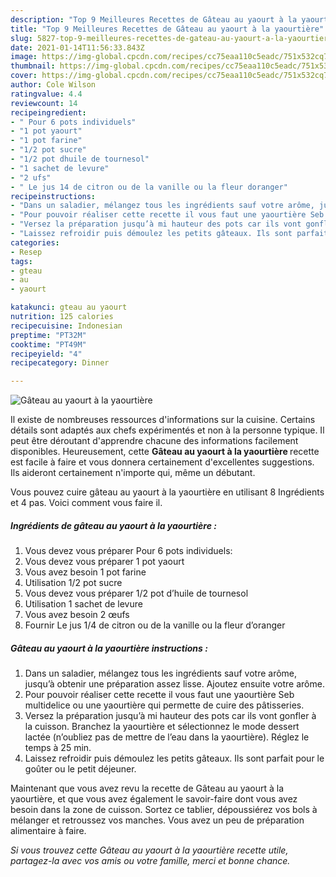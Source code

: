 ```yaml
---
description: "Top 9 Meilleures Recettes de Gâteau au yaourt à la yaourtière"
title: "Top 9 Meilleures Recettes de Gâteau au yaourt à la yaourtière"
slug: 5827-top-9-meilleures-recettes-de-gateau-au-yaourt-a-la-yaourtiere
date: 2021-01-14T11:56:33.843Z
image: https://img-global.cpcdn.com/recipes/cc75eaa110c5eadc/751x532cq70/gateau-au-yaourt-a-la-yaourtiere-photo-principale-de-la-recette.jpg
thumbnail: https://img-global.cpcdn.com/recipes/cc75eaa110c5eadc/751x532cq70/gateau-au-yaourt-a-la-yaourtiere-photo-principale-de-la-recette.jpg
cover: https://img-global.cpcdn.com/recipes/cc75eaa110c5eadc/751x532cq70/gateau-au-yaourt-a-la-yaourtiere-photo-principale-de-la-recette.jpg
author: Cole Wilson
ratingvalue: 4.4
reviewcount: 14
recipeingredient:
- " Pour 6 pots individuels"
- "1 pot yaourt"
- "1 pot farine"
- "1/2 pot sucre"
- "1/2 pot dhuile de tournesol"
- "1 sachet de levure"
- "2 ufs"
- " Le jus 14 de citron ou de la vanille ou la fleur doranger"
recipeinstructions:
- "Dans un saladier, mélangez tous les ingrédients sauf votre arôme, jusqu’à obtenir une préparation assez lisse. Ajoutez ensuite votre arôme."
- "Pour pouvoir réaliser cette recette il vous faut une yaourtière Seb multidelice ou une yaourtière qui permette de cuire des pâtisseries."
- "Versez la préparation jusqu’à mi hauteur des pots car ils vont gonfler à la cuisson. Branchez la yaourtière et sélectionnez le mode dessert lactée (n’oubliez pas de mettre de l’eau dans la yaourtière). Réglez le temps à 25 min."
- "Laissez refroidir puis démoulez les petits gâteaux. Ils sont parfait pour le goûter ou le petit déjeuner."
categories:
- Resep
tags:
- gteau
- au
- yaourt

katakunci: gteau au yaourt 
nutrition: 125 calories
recipecuisine: Indonesian
preptime: "PT32M"
cooktime: "PT49M"
recipeyield: "4"
recipecategory: Dinner

---
```



![Gâteau au yaourt à la yaourtière](https://img-global.cpcdn.com/recipes/cc75eaa110c5eadc/751x532cq70/gateau-au-yaourt-a-la-yaourtiere-photo-principale-de-la-recette.jpg)

Il existe de nombreuses ressources d'informations sur la cuisine. Certains détails sont adaptés aux chefs expérimentés et non à la personne typique. Il peut être déroutant d'apprendre chacune des informations facilement disponibles. Heureusement, cette <strong> Gâteau au yaourt à la yaourtière </strong> recette est facile à faire et vous donnera certainement d'excellentes suggestions. Ils aideront certainement n'importe qui, même un débutant.

<!--inarticleads1-->

Vous pouvez cuire gâteau au yaourt à la yaourtière en utilisant 8 Ingrédients et 4 pas. Voici comment vous faire il.

##### Ingrédients de gâteau au yaourt à la yaourtière :

1. Vous devez vous préparer  Pour 6 pots individuels:
1. Vous devez vous préparer 1 pot yaourt
1. Vous avez besoin 1 pot farine
1. Utilisation 1/2 pot sucre
1. Vous devez vous préparer 1/2 pot d’huile de tournesol
1. Utilisation 1 sachet de levure
1. Vous avez besoin 2 œufs
1. Fournir  Le jus 1/4 de citron ou de la vanille ou la fleur d’oranger




<!--inarticleads2-->

##### Gâteau au yaourt à la yaourtière instructions :

1. Dans un saladier, mélangez tous les ingrédients sauf votre arôme, jusqu’à obtenir une préparation assez lisse. Ajoutez ensuite votre arôme.
1. Pour pouvoir réaliser cette recette il vous faut une yaourtière Seb multidelice ou une yaourtière qui permette de cuire des pâtisseries.
1. Versez la préparation jusqu’à mi hauteur des pots car ils vont gonfler à la cuisson. Branchez la yaourtière et sélectionnez le mode dessert lactée (n’oubliez pas de mettre de l’eau dans la yaourtière). Réglez le temps à 25 min.
1. Laissez refroidir puis démoulez les petits gâteaux. Ils sont parfait pour le goûter ou le petit déjeuner.




<!--inarticleads1-->

<p>
Maintenant que vous avez revu la recette de Gâteau au yaourt à la yaourtière, et que vous avez également le savoir-faire dont vous avez besoin dans la zone de cuisson. Sortez ce tablier, dépoussiérez vos bols à mélanger et retroussez vos manches. Vous avez un peu de préparation alimentaire à faire.
</p>

<p>
<i>Si vous trouvez cette Gâteau au yaourt à la yaourtière recette utile, partagez-la avec vos amis ou votre famille, merci et bonne chance.</i>
</p>
